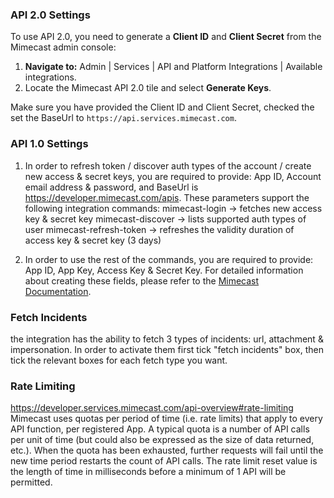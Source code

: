 ### API 2.0 Settings
To use API 2.0, you need to generate a **Client ID** and **Client Secret** from the Mimecast admin console:

1. **Navigate to:** Admin | Services | API and Platform Integrations | Available integrations.
2. Locate the Mimecast API 2.0 tile and select **Generate Keys**.

Make sure you have provided the Client ID and Client Secret, checked the set the BaseUrl to `https://api.services.mimecast.com`.


### API 1.0 Settings
1. In order to refresh token / discover auth types of the account / create new access & secret keys, 
you are required to provide: App ID, Account email address & password, and BaseUrl is https://developer.mimecast.com/apis.
These parameters support the following integration commands: 
mimecast-login -> fetches new access key & secret key
mimecast-discover -> lists supported auth types of user
mimecast-refresh-token -> refreshes the validity duration of access key & secret key (3 days)

1. In order to use the rest of the commands, you are required to provide: App ID, App Key, Access Key & Secret Key.
For detailed information about creating these fields, please refer to the [Mimecast Documentation](https://integrations.mimecast.com/documentation/api-overview/authentication-scripts-server-apps/).


### Fetch Incidents
the integration has the ability to fetch 3 types of incidents: url, attachment & impersonation.
In order to activate them first tick "fetch incidents" box, then tick the relevant boxes for each fetch type you want.

### Rate Limiting
https://developer.services.mimecast.com/api-overview#rate-limiting
Mimecast uses quotas per period of time (i.e. rate limits) that apply to every API function, per registered App. A typical quota is a number of API calls per unit of time (but could also be expressed as the size of data returned, etc.). When the quota has been exhausted, further requests will fail until the new time period restarts the count of API calls. The rate limit reset value is the length of time in milliseconds before a minimum of 1 API will be permitted.
